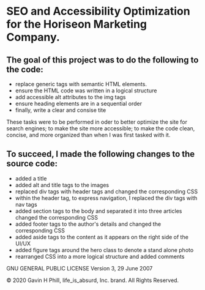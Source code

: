 # SEO and Accessibility Optimization for the Horiseon  Marketing Company.

## The goal of this project was to do the following to the code:
  * replace generic tags with semantic HTML elements.
  * ensure the HTML code was written in a logical structure
  * add accessible alt attributes to the img tags
  * ensure heading elements are in a sequential order
  * finally, write a clear and consise tite
 
These tasks were to be performed in oder to better optimize the site for search engines; to make the site more accessible; to make the code clean, concise, and more organized than when I was first tasked with it.

## To succeed, I made the following changes to the source code:

  * added a title
  * added alt and title tags to the images
  * replaced div tags with header tags and changed the corresponding CSS
  * within the header tag, to express navigation, I replaced the div tags with nav tags
  * added section tags to the body and separated it into three articles changed the corresponding CSS
  * added footer tags to the author's details and changed the corresponding CSS
  * added aside tags to the content as it appears on the right side of the UI/UX
  * added figure tags around the hero class to denote a stand alone photo
  * rearranged CSS into a more logical structure and added comments
  
  
  
  
GNU GENERAL PUBLIC LICENSE
                   Version 3, 29 June 2007


© 2020 Gavin H Phill, life_is_absurd, Inc. brand. All Rights Reserved.
